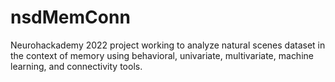 # nsdMemConn
Neurohackademy 2022 project working to analyze natural scenes dataset in the context of memory using behavioral, univariate, multivariate, machine learning, and connectivity tools.
